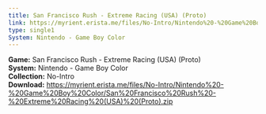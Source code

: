 ```yaml
---
title: San Francisco Rush - Extreme Racing (USA) (Proto)
link: https://myrient.erista.me/files/No-Intro/Nintendo%20-%20Game%20Boy%20Color/San%20Francisco%20Rush%20-%20Extreme%20Racing%20(USA)%20(Proto).zip
type: single1
System: Nintendo - Game Boy Color
---
```

<b>Game:</b> San Francisco Rush - Extreme Racing (USA) (Proto)<br>
<b>System:</b> Nintendo - Game Boy Color<br>
<b>Collection:</b> No-Intro<br>
<b>Download:</b> https://myrient.erista.me/files/No-Intro/Nintendo%20-%20Game%20Boy%20Color/San%20Francisco%20Rush%20-%20Extreme%20Racing%20(USA)%20(Proto).zip